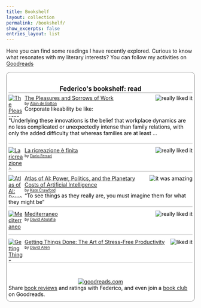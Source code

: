 ```yaml
---
title: Bookshelf
layout: collection
permalink: /bookshelf/
show_excerpts: false
entries_layout: list
---
```


Here you can find some readings I have recently explored. Curious to know what resonates with my literary interests? You can follow my activities on [Goodreads](https://www.goodreads.com/user/show/97100913-fredholm)

<!-- Show static HTML/CSS as a placeholder in case js is not enabled - javascript include will override this if things work -->
<style type="text/css" media="screen">
  .gr_custom_container_1716111070 {
    /* customize your Goodreads widget container here*/
    border: 1px solid gray;
    border-radius:10px;
    padding: 10px 5px 10px 5px;
    background-color: #FFFFFF;
    color: #000000;
    
  }
  .gr_custom_header_1716111070 {
    /* customize your Goodreads header here*/
    border-bottom: 1px solid gray;
    width: 100%;
    margin-bottom: 5px;
    text-align: center;
    font-size: 120%
  }
  .gr_custom_each_container_1716111070 {
    /* customize each individual book container here */
    width: 100%;
    clear: both;
    margin-bottom: 10px;
    overflow: auto;
    padding-bottom: 4px;
    border-bottom: 1px solid #aaa;
  }
  .gr_custom_book_container_1716111070 {
    /* customize your book covers here */
    overflow: hidden;
    height: 60px;
      float: left;
      margin-right: 4px;
      width: 39px;
  }
  .gr_custom_author_1716111070 {
    /* customize your author names here */
    font-size: 10px;
  }
  .gr_custom_tags_1716111070 {
    /* customize your tags here */
    font-size: 10px;
    color: gray;
  }
  .gr_custom_rating_1716111070 {
    /* customize your rating stars here */
    float: right;
  }
</style>

<div id="gr_custom_widget_1716111070">
          <div class="gr_custom_container_1716111070">
    <h2 class="gr_custom_header_1716111070">
    <a style="text-decoration: none;" rel="nofollow" href="https://www.goodreads.com/review/list/97100913-federico?shelf=read&amp;utm_medium=api&amp;utm_source=custom_widget">Federico&#39;s bookshelf: read</a>
    </h2>
      <div class="gr_custom_each_container_1716111070">
          <div class="gr_custom_book_container_1716111070">
            <a title="The Pleasures and Sorrows of Work" rel="nofollow" href="https://www.goodreads.com/review/show/6514900689?utm_medium=api&amp;utm_source=custom_widget"><img alt="The Pleasures and Sorrows of Work" border="0" src="https://i.gr-assets.com/images/S/compressed.photo.goodreads.com/books/1320538807l/5293573._SX50_.jpg" /></a>
          </div>
          <div class="gr_custom_rating_1716111070">
            <span class=" staticStars notranslate" title="really liked it"><img alt="really liked it" src="https://s.gr-assets.com/images/layout/gr_red_star_active.png" /><img alt="" src="https://s.gr-assets.com/images/layout/gr_red_star_active.png" /><img alt="" src="https://s.gr-assets.com/images/layout/gr_red_star_active.png" /><img alt="" src="https://s.gr-assets.com/images/layout/gr_red_star_active.png" /><img alt="" src="https://s.gr-assets.com/images/layout/gr_red_star_inactive.png" /></span>
          </div>
          <div class="gr_custom_title_1716111070">
            <a rel="nofollow" href="https://www.goodreads.com/review/show/6514900689?utm_medium=api&amp;utm_source=custom_widget">The Pleasures and Sorrows of Work</a>
          </div>
          <div class="gr_custom_author_1716111070">
            by <a rel="nofollow" href="https://www.goodreads.com/author/show/13199.Alain_de_Botton">Alain de Botton</a>
          </div>
          <div class="gr_custom_review_1716111070">
            Corporate likeability be like:

&quot;Underlying these innovations is the belief that workplace dynamics are no less complicated or unexpectedly intense than family relations, with only the added difficulty that whereas families are at least ...
          </div>
      </div>
      <div class="gr_custom_each_container_1716111070">
          <div class="gr_custom_book_container_1716111070">
            <a title="La ricreazione è finita" rel="nofollow" href="https://www.goodreads.com/review/show/6428405155?utm_medium=api&amp;utm_source=custom_widget"><img alt="La ricreazione è finita" border="0" src="https://i.gr-assets.com/images/S/compressed.photo.goodreads.com/books/1674926219l/89143900._SX50_.jpg" /></a>
          </div>
          <div class="gr_custom_rating_1716111070">
            <span class=" staticStars notranslate" title="really liked it"><img alt="really liked it" src="https://s.gr-assets.com/images/layout/gr_red_star_active.png" /><img alt="" src="https://s.gr-assets.com/images/layout/gr_red_star_active.png" /><img alt="" src="https://s.gr-assets.com/images/layout/gr_red_star_active.png" /><img alt="" src="https://s.gr-assets.com/images/layout/gr_red_star_active.png" /><img alt="" src="https://s.gr-assets.com/images/layout/gr_red_star_inactive.png" /></span>
          </div>
          <div class="gr_custom_title_1716111070">
            <a rel="nofollow" href="https://www.goodreads.com/review/show/6428405155?utm_medium=api&amp;utm_source=custom_widget">La ricreazione è finita</a>
          </div>
          <div class="gr_custom_author_1716111070">
            by <a rel="nofollow" href="https://www.goodreads.com/author/show/5596484.Dario_Ferrari">Dario Ferrari</a>
          </div>
      </div>
      <div class="gr_custom_each_container_1716111070">
          <div class="gr_custom_book_container_1716111070">
            <a title="Atlas of AI: Power, Politics, and the Planetary Costs of Artificial Intelligence" rel="nofollow" href="https://www.goodreads.com/review/show/6080642627?utm_medium=api&amp;utm_source=custom_widget"><img alt="Atlas of AI: Power, Politics, and the Planetary Costs of Artificial Intelligence" border="0" src="https://i.gr-assets.com/images/S/compressed.photo.goodreads.com/books/1603542518l/50131136._SX50_.jpg" /></a>
          </div>
          <div class="gr_custom_rating_1716111070">
            <span class=" staticStars notranslate" title="it was amazing"><img alt="it was amazing" src="https://s.gr-assets.com/images/layout/gr_red_star_active.png" /><img alt="" src="https://s.gr-assets.com/images/layout/gr_red_star_active.png" /><img alt="" src="https://s.gr-assets.com/images/layout/gr_red_star_active.png" /><img alt="" src="https://s.gr-assets.com/images/layout/gr_red_star_active.png" /><img alt="" src="https://s.gr-assets.com/images/layout/gr_red_star_active.png" /></span>
          </div>
          <div class="gr_custom_title_1716111070">
            <a rel="nofollow" href="https://www.goodreads.com/review/show/6080642627?utm_medium=api&amp;utm_source=custom_widget">Atlas of AI: Power, Politics, and the Planetary Costs of Artificial Intelligence</a>
          </div>
          <div class="gr_custom_author_1716111070">
            by <a rel="nofollow" href="https://www.goodreads.com/author/show/1943876.Kate_Crawford">Kate Crawford</a>
          </div>
          <div class="gr_custom_review_1716111070">
            “To see things as they really are, you must imagine them for what they might be”
          </div>
      </div>
      <div class="gr_custom_each_container_1716111070">
          <div class="gr_custom_book_container_1716111070">
            <a title="Mediterraneo" rel="nofollow" href="https://www.goodreads.com/review/show/5728239473?utm_medium=api&amp;utm_source=custom_widget"><img alt="Mediterraneo" border="0" src="https://i.gr-assets.com/images/S/compressed.photo.goodreads.com/books/1700663422l/175759873._SX50_.jpg" /></a>
          </div>
          <div class="gr_custom_rating_1716111070">
            <span class=" staticStars notranslate" title="really liked it"><img alt="really liked it" src="https://s.gr-assets.com/images/layout/gr_red_star_active.png" /><img alt="" src="https://s.gr-assets.com/images/layout/gr_red_star_active.png" /><img alt="" src="https://s.gr-assets.com/images/layout/gr_red_star_active.png" /><img alt="" src="https://s.gr-assets.com/images/layout/gr_red_star_active.png" /><img alt="" src="https://s.gr-assets.com/images/layout/gr_red_star_inactive.png" /></span>
          </div>
          <div class="gr_custom_title_1716111070">
            <a rel="nofollow" href="https://www.goodreads.com/review/show/5728239473?utm_medium=api&amp;utm_source=custom_widget">Mediterraneo</a>
          </div>
          <div class="gr_custom_author_1716111070">
            by <a rel="nofollow" href="https://www.goodreads.com/author/show/211889.David_Abulafia">David Abulafia</a>
          </div>
      </div>
      <div class="gr_custom_each_container_1716111070">
          <div class="gr_custom_book_container_1716111070">
            <a title="Getting Things Done: The Art of Stress-Free Productivity" rel="nofollow" href="https://www.goodreads.com/review/show/5357674433?utm_medium=api&amp;utm_source=custom_widget"><img alt="Getting Things Done: The Art of Stress-Free Productivity" border="0" src="https://i.gr-assets.com/images/S/compressed.photo.goodreads.com/books/1312474060l/1633._SX50_.jpg" /></a>
          </div>
          <div class="gr_custom_rating_1716111070">
            <span class=" staticStars notranslate" title="liked it"><img alt="liked it" src="https://s.gr-assets.com/images/layout/gr_red_star_active.png" /><img alt="" src="https://s.gr-assets.com/images/layout/gr_red_star_active.png" /><img alt="" src="https://s.gr-assets.com/images/layout/gr_red_star_active.png" /><img alt="" src="https://s.gr-assets.com/images/layout/gr_red_star_inactive.png" /><img alt="" src="https://s.gr-assets.com/images/layout/gr_red_star_inactive.png" /></span>
          </div>
          <div class="gr_custom_title_1716111070">
            <a rel="nofollow" href="https://www.goodreads.com/review/show/5357674433?utm_medium=api&amp;utm_source=custom_widget">Getting Things Done: The Art of Stress-Free Productivity</a>
          </div>
          <div class="gr_custom_author_1716111070">
            by <a rel="nofollow" href="https://www.goodreads.com/author/show/1058.David_Allen">David    Allen</a>
          </div>
      </div>
  <br style="clear: both"/>
  <center>
    <a rel="nofollow" href="https://www.goodreads.com/"><img alt="goodreads.com" style="border:0" src="https://s.gr-assets.com/images/widget/widget_logo.gif" /></a>
  </center>
  <noscript>
    Share <a rel="nofollow" href="https://www.goodreads.com/">book reviews</a> and ratings with Federico, and even join a <a rel="nofollow" href="https://www.goodreads.com/group">book club</a> on Goodreads.
  </noscript>
  </div>
</div>
  <script src="https://www.goodreads.com/review/custom_widget/97100913.Federico's%20bookshelf:%20read?cover_position=left&cover_size=small&num_books=5&order=d&shelf=read&show_author=1&show_cover=1&show_rating=1&show_review=1&show_tags=1&show_title=1&sort=date_added&widget_bg_color=FFFFFF&widget_bg_transparent=&widget_border_width=1&widget_id=1716111070&widget_text_color=000000&widget_title_size=medium&widget_width=full" type="text/javascript" charset="utf-8"></script>
